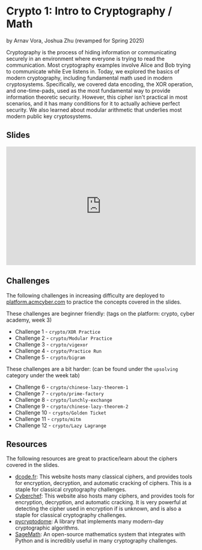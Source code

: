 # Crypto 1: Intro to Cryptography / Math

by Arnav Vora, Joshua Zhu (revamped for Spring 2025)

Cryptography is the process of hiding information or communicating securely in an environment where everyone is trying to read the communication. Most cryptography examples involve Alice and Bob trying to communicate while Eve listens in. Today, we explored the basics of modern cryptography, including fundamental math used in modern cryptosystems. Specifically, we covered data encoding, the XOR operation, and one-time-pads, used as the most fundamental way to provide information theoretic security. However, this cipher isn't practical in most scenarios, and it has many conditions for it to actually achieve perfect security. We also learned about modular arithmetic that underlies most modern public key cryptosystems.

## Slides

<iframe src="https://docs.google.com/presentation/d/e/2PACX-1vRyeM7SRl77hpox0XoBhFotXnjPUdWUeEc1pr92uuGOkzzGwbNTjvOFaCrOmUJA7v0DLdL_LUzQwjhl/pubembed?start=false&loop=false&delayms=3000" frameborder="0" width="100%" style="aspect-ratio: 16 / 10;" allowfullscreen="true" mozallowfullscreen="true" webkitallowfullscreen="true"></iframe>

## Challenges

The following challenges in increasing difficulty are deployed to [platform.acmcyber.com](https://platform.acmcyber.com) to practice the concepts covered in the slides.

These challenges are beginner friendly: (tags on the platform: crypto, cyber academy, week 3)

- Challenge 1 - `crypto/XOR Practice`
- Challenge 2 - `crypto/Modular Practice`
- Challenge 3 - `crypto/vigexor`
- Challenge 4 - `crypto/Practice Run`
- Challenge 5 - `crypto/bigram`

These challenges are a bit harder: (can be found under the `upsolving` category under the week tab)

- Challenge 6 - `crypto/chinese-lazy-theorem-1`
- Challenge 7 - `crypto/prime-factory`
- Challenge 8 - `crypto/lunchly-exchange`
- Challenge 9 - `crypto/chinese-lazy-theorem-2`
- Challenge 10 - `crypto/Golden Ticket`
- Challenge 11 - `crypto/mitm`
- Challenge 12 - `crypto/Lazy Lagrange`

## Resources

The following resources are great to practice/learn about the ciphers covered in the slides.

- [dcode.fr](https://www.dcode.fr/): This website hosts many classical ciphers, and provides tools for encryption, decryption, and automatic cracking of ciphers. This is a staple for classical cryptography challenges.
- [Cyberchef](https://gchq.github.io/CyberChef/): This website also hosts many ciphers, and provides tools for encryption, decryption, and automatic cracking. It is very powerful at detecting the cipher used in encryption if is unknown, and is also a staple for classical cryptography challenges.
- [pycryptodome](https://pypi.org/project/pycryptodome/): A library that implements many modern-day cryptographic algorithms.
- [SageMath](https://www.sagemath.org/): An open-source mathematics system that integrates with Python and is incredibly useful in many cryptography challenges.

